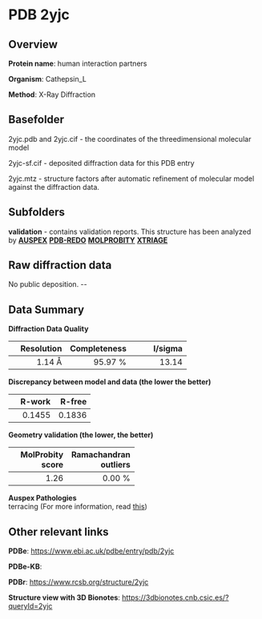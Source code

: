 # PDB 2yjc

## Overview

**Protein name**: human interaction partners

**Organism**: Cathepsin_L

**Method**: X-Ray Diffraction



## Basefolder

2yjc.pdb and 2yjc.cif - the coordinates of the threedimensional molecular model

2yjc-sf.cif - deposited diffraction data for this PDB entry

2yjc.mtz - structure factors after automatic refinement of molecular model against the diffraction data.

## Subfolders





**validation** - contains validation reports. This structure has been analyzed by [**AUSPEX**](https://github.com/thorn-lab/coronavirus_structural_task_force/tree/master/pdb/human_interaction_partners/Cathepsin_L/2yjc/validation/auspex) [**PDB-REDO**](https://github.com/thorn-lab/coronavirus_structural_task_force/tree/master/pdb/human_interaction_partners/Cathepsin_L/2yjc/validation/pdb-redo) [**MOLPROBITY**](https://github.com/thorn-lab/coronavirus_structural_task_force/tree/master/pdb/human_interaction_partners/Cathepsin_L/2yjc/validation/molprobity) [**XTRIAGE**](https://github.com/thorn-lab/coronavirus_structural_task_force/blob/master/pdb/human_interaction_partners/Cathepsin_L/2yjc/validation/Xtriage_output.log)  



## Raw diffraction data

No public deposition. --<br> 

## Data Summary
**Diffraction Data Quality**

|   | Resolution | Completeness| I/sigma |
|---|-------------:|----------------:|--------------:|
|   |1.14 Å|95.97 %|<img width=50/>13.14|

**Discrepancy between model and data (the lower the better)**

|   | **R-work**| **R-free**   
|---|-------------:|----------------:|           
||  0.1455|  0.1836|

**Geometry validation (the lower, the better)**

|   |**MolProbity<br>score**| **Ramachandran<br>outliers** 
|---|-------------:|----------------:|
||  1.26|  0.00 %|

**Auspex Pathologies**<br> terracing (For more information, read [this](https://github.com/thorn-lab/coronavirus_structural_task_force/blob/master/pdb/human_interaction_partners/Cathepsin_L/2yjc/validation/auspex/2yjc_auspex_comments.txt))

 



## Other relevant links 
**PDBe**:  https://www.ebi.ac.uk/pdbe/entry/pdb/2yjc

**PDBe-KB**:  
 
**PDBr**: https://www.rcsb.org/structure/2yjc 

**Structure view with 3D Bionotes**: https://3dbionotes.cnb.csic.es/?queryId=2yjc

